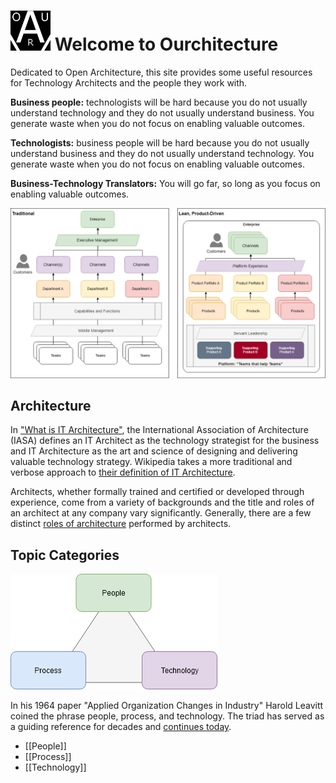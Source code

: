 # ![Ourchitecture Logo](../src/assets/icon/favicon.png) Welcome to Ourchitecture

Dedicated to Open Architecture, this site provides some useful resources for Technology Architects and the people they work with.

**Business people:** technologists will be hard because you do not usually understand technology and they do not usually understand business. You generate waste when you do not focus on enabling valuable outcomes.

**Technologists:** business people will be hard because you do not usually understand business and they do not usually understand technology. You generate waste when you do not focus on enabling valuable outcomes.

**Business-Technology Translators:** You will go far, so long as you focus on enabling valuable outcomes.

![Enterprise, Traditional vs. Lean](../src/assets/figures/enterprise-traditional-lean.png)

## Architecture

In ["What is IT Architecture"](https://iasaglobal.org/itabok/what-is-it-architecture/), the International Association of Architecture (IASA) defines an IT Architect as the technology strategist for the business and IT Architecture as the art and science of designing and delivering valuable technology strategy. Wikipedia takes a more traditional and verbose approach to [their definition of IT Architecture](https://en.wikipedia.org/wiki/Information_technology_architecture).

Architects, whether formally trained and certified or developed through experience, come from a variety of backgrounds and the title and roles of an architect at any company vary significantly. Generally, there are a few distinct [roles of architecture](./roles) performed by architects.

## Topic Categories

![People, Process, Technology](../src/assets/figures/people-process-technology.png)

In his 1964 paper "Applied Organization Changes in Industry" Harold Leavitt coined the phrase people, process, and technology. The triad has served as a guiding reference for decades and [continues today](https://www.cio.com/article/3331993/one-cio-s-perspective-on-the-people-process-and-technology-formula-for-business-success.html).

* [[People]]
* [[Process]]
* [[Technology]]
